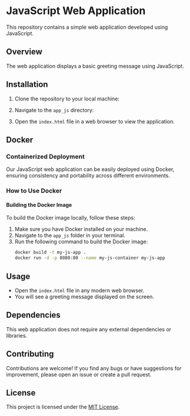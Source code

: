 # JavaScript Web Application

This repository contains a simple web application developed using JavaScript.

## Overview

The web application displays a basic greeting message using JavaScript.

## Installation

1. Clone the repository to your local machine:

2. Navigate to the `app_js` directory:

3. Open the `index.html` file in a web browser to view the application.

## Docker

### Containerized Deployment

Our JavaScript web application can be easily deployed using Docker, ensuring consistency and portability across different environments.

### How to Use Docker

#### Building the Docker Image

To build the Docker image locally, follow these steps:

1. Make sure you have Docker installed on your machine.
2. Navigate to the `app_js` folder in your terminal.
3. Run the following command to build the Docker image:
   ```bash
   docker build -t my-js-app .
   docker run -d -p 8080:80 --name my-js-container my-js-app
   ```

## Usage

- Open the `index.html` file in any modern web browser.
- You will see a greeting message displayed on the screen.

## Dependencies

This web application does not require any external dependencies or libraries.

## Contributing

Contributions are welcome! If you find any bugs or have suggestions for improvement, please open an issue or create a pull request.

## License

This project is licensed under the [MIT License](LICENSE).

